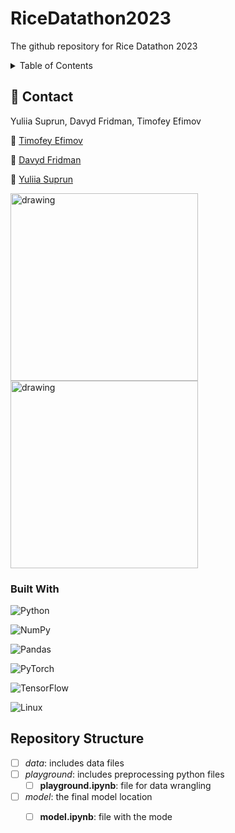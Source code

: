 # RiceDatathon2023
The github repository for Rice Datathon 2023


<!-- TABLE OF CONTENTS -->
<details>
  <summary>Table of Contents</summary>
  <ol>
    <li>
      <a href="#about-the-project">Challenge Description</a>
      <ul>
        <li><a href="#built-with">Built With</a></li>
      </ul>
    </li>
    <li>
      <a href="#getting-started">Data Description</a>
    </li>
    <li><a href="#Run-The-Code">Model Description</a></li>
    <li><a href="#Repository-Structure">Repository Structure</a></li>
    <li><a href="#contact">Contact</a></li>
  </ol>
</details>



<!-- ABOUT THE PROJECT -->
## 📩 Contact

Yuliia Suprun, Davyd Fridman, Timofey Efimov

💼 [Timofey Efimov](timofeyefimov02@gmail.com)

💼 [Davyd Fridman](https://github.com/tiger9800)

💼 [Yuliia Suprun](https://github.com/YuliiaSuprun)

<img src="https://i.ibb.co/s97jpPJ/RiceD2k.png" alt="drawing" height="300"/>
<img src="https://i.ibb.co/9WG2FZN/bill-com-logo.png" alt="drawing" height="300"/>



### Built With

 ![Python](https://img.shields.io/badge/python-3670A0?style=for-the-badge&logo=python&logoColor=ffdd54)

 ![NumPy](https://img.shields.io/badge/numpy-%23013243.svg?style=for-the-badge&logo=numpy&logoColor=white)

 ![Pandas](https://img.shields.io/badge/pandas-%23150458.svg?style=for-the-badge&logo=pandas&logoColor=white)

 ![PyTorch](https://img.shields.io/badge/PyTorch-%23EE4C2C.svg?style=for-the-badge&logo=PyTorch&logoColor=white)

 ![TensorFlow](https://img.shields.io/badge/TensorFlow-%23FF6F00.svg?style=for-the-badge&logo=TensorFlow&logoColor=white)

 ![Linux](https://img.shields.io/badge/Linux-FCC624?style=for-the-badge&logo=linux&logoColor=black)


<!-- ROADMAP -->
## Repository Structure

- [ ] *data*: includes data files
- [ ] *playground*: includes preprocessing python files
   - [ ] **playground.ipynb**: file for data wrangling 
- [ ] *model*: the final model location
    - [ ] **model.ipynb**: file with the mode



<!-- MARKDOWN LINKS & IMAGES -->
<!-- https://www.markdownguide.org/basic-syntax/#reference-style-links -->

[Python]: https://www.python.org/static/community_logos/python-logo-master-v3-TM-flattened.png
[Python-url]: https://www.python.org/
